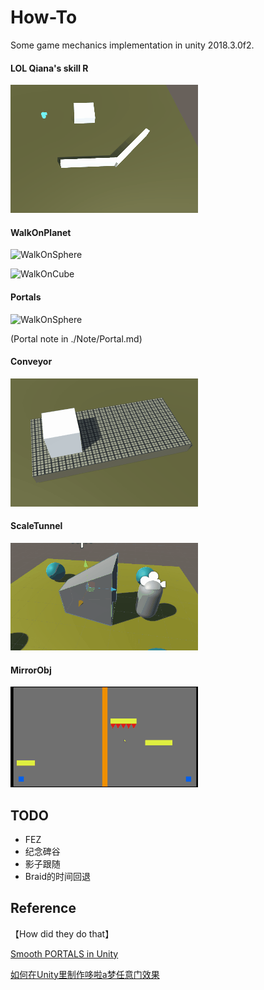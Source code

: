 # How-To
Some game mechanics implementation in unity 2018.3.0f2.



#### LOL Qiana's skill R

![](./README_Src/Qiana.gif)



#### WalkOnPlanet

![WalkOnSphere](./README_Src/WalkOnSphere.gif)

![WalkOnCube](./README_Src/WalkOnCube.gif)



#### Portals

![WalkOnSphere](./README_Src/Portal.gif)

(Portal note in ./Note/Portal.md)


#### Conveyor
![Conveyor](./README_Src/Conveyor.gif)

#### ScaleTunnel

![ScaleTunnel](./README_Src/ScaleTunnel.gif)

#### MirrorObj

![MirrorObj](./README_Src/MirrorObj.gif)



## TODO

* FEZ
* 纪念碑谷
* 影子跟随
* Braid的时间回退



## Reference

【How did they do that】

[Smooth PORTALS in Unity](https://www.youtube.com/watch?v=cuQao3hEKfs)

[如何在Unity里制作哆啦a梦任意门效果](https://www.bilibili.com/video/av45314450)

